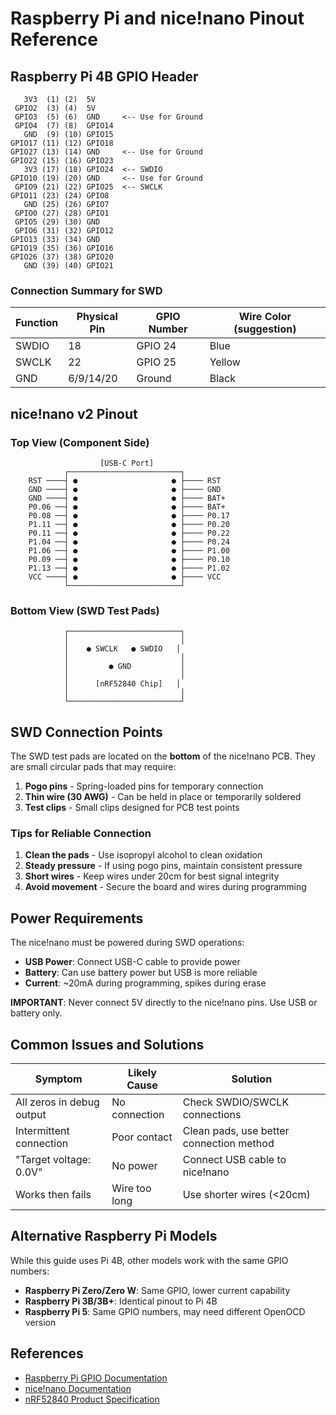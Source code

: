 # Raspberry Pi and nice!nano Pinout Reference

## Raspberry Pi 4B GPIO Header

```
   3V3  (1) (2)  5V
 GPIO2  (3) (4)  5V
 GPIO3  (5) (6)  GND     <-- Use for Ground
 GPIO4  (7) (8)  GPIO14
   GND  (9) (10) GPIO15
GPIO17 (11) (12) GPIO18
GPIO27 (13) (14) GND     <-- Use for Ground
GPIO22 (15) (16) GPIO23
   3V3 (17) (18) GPIO24  <-- SWDIO
GPIO10 (19) (20) GND     <-- Use for Ground
 GPIO9 (21) (22) GPIO25  <-- SWCLK
GPIO11 (23) (24) GPIO8
   GND (25) (26) GPIO7
 GPIO0 (27) (28) GPIO1
 GPIO5 (29) (30) GND
 GPIO6 (31) (32) GPIO12
GPIO13 (33) (34) GND
GPIO19 (35) (36) GPIO16
GPIO26 (37) (38) GPIO20
   GND (39) (40) GPIO21
```

### Connection Summary for SWD

| Function | Physical Pin | GPIO Number | Wire Color (suggestion) |
|----------|-------------|-------------|------------------------|
| SWDIO    | 18          | GPIO 24     | Blue                   |
| SWCLK    | 22          | GPIO 25     | Yellow                 |
| GND      | 6/9/14/20   | Ground      | Black                  |

## nice!nano v2 Pinout

### Top View (Component Side)
```
                    [USB-C Port]
            ┌─────────────────────────┐
    RST ────┤ ●                     ● ├──── RST
    GND ────┤ ●                     ● ├──── GND
    GND ────┤ ●                     ● ├──── BAT+
    P0.06 ──┤ ●                     ● ├──── BAT+
    P0.08 ──┤ ●                     ● ├──── P0.17
    P1.11 ──┤ ●                     ● ├──── P0.20
    P0.11 ──┤ ●                     ● ├──── P0.22
    P1.04 ──┤ ●                     ● ├──── P0.24
    P1.06 ──┤ ●                     ● ├──── P1.00
    P0.09 ──┤ ●                     ● ├──── P0.10
    P1.13 ──┤ ●                     ● ├──── P1.02
    VCC ────┤ ●                     ● ├──── VCC
            └─────────────────────────┘
```

### Bottom View (SWD Test Pads)
```
            ┌─────────────────────────┐
            │                         │
            │    ● SWCLK   ● SWDIO   │
            │                         │
            │         ● GND           │
            │                         │
            │      [nRF52840 Chip]   │
            │                         │
            └─────────────────────────┘
```

## SWD Connection Points

The SWD test pads are located on the **bottom** of the nice!nano PCB. They are small circular pads that may require:

1. **Pogo pins** - Spring-loaded pins for temporary connection
2. **Thin wire (30 AWG)** - Can be held in place or temporarily soldered
3. **Test clips** - Small clips designed for PCB test points

### Tips for Reliable Connection

1. **Clean the pads** - Use isopropyl alcohol to clean oxidation
2. **Steady pressure** - If using pogo pins, maintain consistent pressure
3. **Short wires** - Keep wires under 20cm for best signal integrity
4. **Avoid movement** - Secure the board and wires during programming

## Power Requirements

The nice!nano must be powered during SWD operations:

- **USB Power**: Connect USB-C cable to provide power
- **Battery**: Can use battery power but USB is more reliable
- **Current**: ~20mA during programming, spikes during erase

**IMPORTANT**: Never connect 5V directly to the nice!nano pins. Use USB or battery only.

## Common Issues and Solutions

| Symptom | Likely Cause | Solution |
|---------|--------------|----------|
| All zeros in debug output | No connection | Check SWDIO/SWCLK connections |
| Intermittent connection | Poor contact | Clean pads, use better connection method |
| "Target voltage: 0.0V" | No power | Connect USB cable to nice!nano |
| Works then fails | Wire too long | Use shorter wires (<20cm) |

## Alternative Raspberry Pi Models

While this guide uses Pi 4B, other models work with the same GPIO numbers:

- **Raspberry Pi Zero/Zero W**: Same GPIO, lower current capability
- **Raspberry Pi 3B/3B+**: Identical pinout to Pi 4B
- **Raspberry Pi 5**: Same GPIO numbers, may need different OpenOCD version

## References

- [Raspberry Pi GPIO Documentation](https://www.raspberrypi.org/documentation/usage/gpio/)
- [nice!nano Documentation](https://nicekeyboards.com/docs/nice-nano/)
- [nRF52840 Product Specification](https://infocenter.nordicsemi.com/pdf/nRF52840_PS_v1.1.pdf)